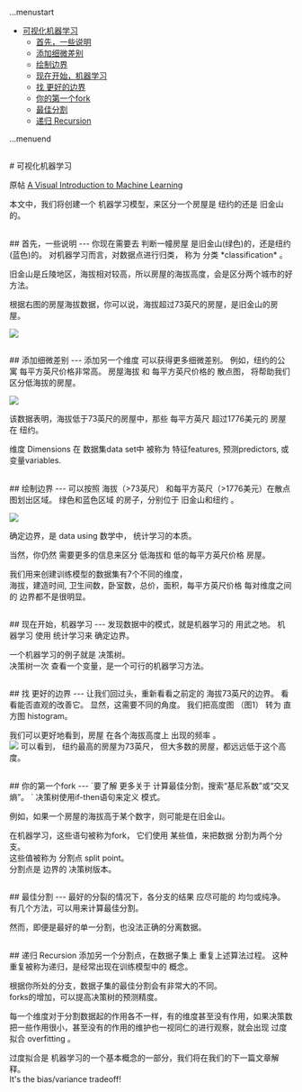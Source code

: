 ...menustart

 * [可视化机器学习](#1a707f470b9e4cfebf46c49e3ac8f884)
	 * [首先，一些说明](#95222815983f24a38e523221d436da92)
	 * [添加细微差别](#f0119c0f423ac97c1fa8c55ca802f568)
	 * [绘制边界](#7570dae765c32ff749fbaffdb8599355)
	 * [现在开始，机器学习](#ccb307de2d5a5fd1943618f258240771)
	 * [找 更好的边界](#1609925f411c6f0db46a7266ee722afc)
	 * [你的第一个fork](#80ab4d0fad5a889616d4b65cd37e6304)
	 * [最佳分割](#0679f038c3c0fdb5fbd04d5f4392a77a)
	 * [递归 Recursion](#1897ba128c18979cc66485f188b04b6d)

...menuend


<h2 id="1a707f470b9e4cfebf46c49e3ac8f884"></h2>
# 可视化机器学习

原帖  [A Visual Introduction to Machine Learning](http://www.r2d3.us/visual-intro-to-machine-learning-part-1/)


本文中，我们将创建一个 机器学习模型，来区分一个房屋是 纽约的还是 旧金山的。  

<h2 id="95222815983f24a38e523221d436da92"></h2>
## 首先，一些说明
---
你现在需要去 判断一幢房屋 是旧金山(绿色)的，还是纽约(蓝色)的。  
对机器学习而言，对数据点进行归类， 称为 分类 *classification* 。  

旧金山是丘陵地区，海拔相对较高，所以房屋的海拔高度，会是区分两个城市的好方法。  

根据右图的房屋海拔数据，你可以说，海拔超过73英尺的房屋，是旧金山的房屋。  

![](https://raw.githubusercontent.com/mebusy/notes/master/imgs/Visual-intro-ML-1.png)


<h2 id="f0119c0f423ac97c1fa8c55ca802f568"></h2>
## 添加细微差别
---
添加另一个维度 可以获得更多细微差别。 例如，纽约的公寓 每平方英尺价格非常高。  
房屋海拔 和 每平方英尺价格的 散点图， 将帮助我们 区分低海拔的房屋。  

![](https://raw.githubusercontent.com/mebusy/notes/master/imgs/Visual-intro-ML-2.png)

该数据表明，海拔低于73英尺的房屋中，那些 每平方英尺 超过1776美元的 房屋在 纽约。  

维度 Dimensions 在 数据集data set中 被称为 特征features, 预测predictors, 或变量variables.

<h2 id="7570dae765c32ff749fbaffdb8599355"></h2>
## 绘制边界
---
可以按照 海拔（>73英尺） 和每平方英尺（>1776美元）在散点图划出区域。  
绿色和蓝色区域 的房子，分别位于 旧金山和纽约 。  

![](https://raw.githubusercontent.com/mebusy/notes/master/imgs/Visual-intro-ML-3.png)

确定边界，是 data using 数学中， 统计学习的本质。  

当然，你仍然 需要更多的信息来区分  低海拔和 低的每平方英尺价格 房屋。  

我们用来创建训练模型的数据集有7个不同的维度，  
海拔，建造时间, 卫生间数，卧室数，总价，面积，每平方英尺价格
每对维度之间的 边界都不是很明显。  

<h2 id="ccb307de2d5a5fd1943618f258240771"></h2>
## 现在开始，机器学习
---
发现数据中的模式，就是机器学习的 用武之地。 机器学习 使用 统计学习来 确定边界。  

一个机器学习的例子就是 决策树。  
决策树一次 查看一个变量，是一个可行的机器学习方法。  

<h2 id="1609925f411c6f0db46a7266ee722afc"></h2>
## 找 更好的边界
---
让我们回过头，重新看看之前定的 海拔73英尺的边界。 看看能否直观的改善它。  
显然，这需要不同的角度。  
我们把高度图 （图1） 转为 直方图 histogram。  

我们可以更好地看到，房屋 在各个海拔高度上 出现的频率 。  
![](https://raw.githubusercontent.com/mebusy/notes/master/imgs/Visual-intro-ML-4.png)
可以看到， 纽约最高的房屋为73英尺， 但大多数的房屋，都远远低于这个高度。

<h2 id="80ab4d0fad5a889616d4b65cd37e6304"></h2>
## 你的第一个fork
---
`要了解 更多关于 计算最佳分割，搜索“基尼系数”或“交叉熵”。  `
决策树使用if-then语句来定义 模式。    

例如，如果一个房屋的海拔高于某个数字，则可能是在旧金山。  

在机器学习，这些语句被称为fork， 它们使用 某些值，来把数据 分割为两个分支。  
这些值被称为 分割点 split point。   
分割点是 边界的 决策树版本。  

<h2 id="0679f038c3c0fdb5fbd04d5f4392a77a"></h2>
## 最佳分割
---
最好的分裂的情况下，各分支的结果 应尽可能的 均匀或纯净。  
有几个方法，可以用来计算最佳分割。  

然而，即便是最好的单一分割，也没法正确的分离数据。  

<h2 id="1897ba128c18979cc66485f188b04b6d"></h2>
## 递归 Recursion
添加另一个分割点，在数据子集上 重复上述算法过程。  
这种重复被称为递归，是经常出现在训练模型中的 概念。  

根据你所处的分支，数据子集的最佳分割会有非常大的不同。  
forks的增加，可以提高决策树的预测精度。  


每一个维度对于分割数据起的作用各不一样，有的维度甚至没有作用，如果决策数把一些作用很小，甚至没有的作用的维护也一视同仁的进行观察，就会出现 过度拟合 overfitting 。  

过度拟合是 机器学习的一个基本概念的一部分，我们将在我们的下一篇文章解释。  
It's the bias/variance tradeoff!
